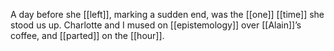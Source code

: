 A day before she [[left]], marking a sudden end, was the [[one]] [[time]] she stood us up. Charlotte and I mused on [[epistemology]] over [[Alain]]’s coffee, and [[parted]] on the [[hour]].